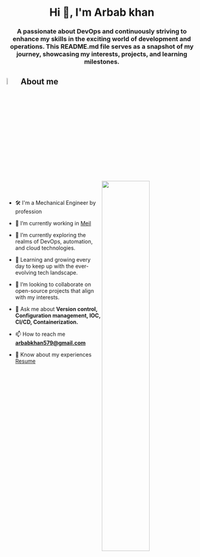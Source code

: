 <h1 align="center">Hi 👋, I'm Arbab khan</h1>
<h3 align="center">A passionate about DevOps and continuously striving to enhance my skills in the exciting world of development and operations. This README.md file serves as a snapshot of my journey, showcasing my interests, projects, and learning milestones.</h3>
</p>

</p>
	
## <img src = "https://i.pinimg.com/originals/3f/7e/4e/3f7e4eff7c96e9fe4b8b4b1ff3f7bdb5.gif" width = 6.5%> About me

<img align="right" src="https://github.com/7oSkaaa/7oSkaaa/blob/main/Images/Right_Side.gif?raw=true" width=50%>

<br><br>

- 🛠️ I'm a Mechanical Engineer by profession 

- 💼 I’m currently working in <a href="https://meil.in/" target="blank">Meil</a>

- 🔭 I’m currently exploring the realms of DevOps, automation, and cloud technologies.

- 🌱 Learning and growing every day to keep up with the ever-evolving tech landscape.

- 👯 I’m looking to collaborate on open-source projects that align with my interests.

- 💬 Ask me about **Version control, Configuration management, IOC, CI/CD, Containerization.**

- 📫 How to reach me **arbabkhan579@gmail.com**

- 📄 Know about my experiences <a href="https://github.com/100rabhcsmc/Me.io/blob/master/01SaurabhChavanReactNativeResume.pdf" target="blank">Resume</a>
<br/>
